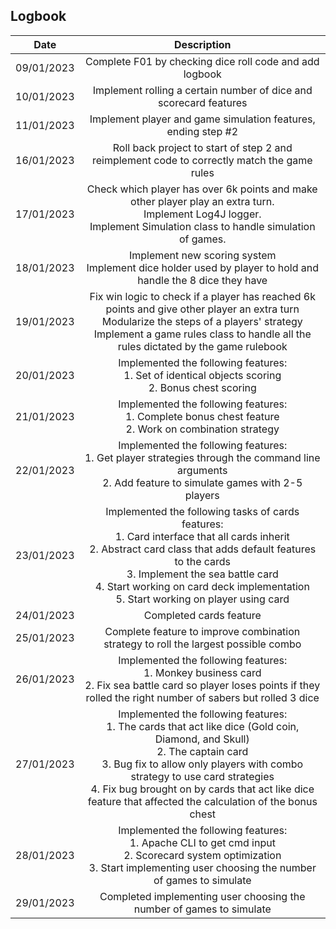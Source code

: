 ## Logbook

| Date | Description |
| :-:  |:-:  |
| 09/01/2023   | Complete F01 by checking dice roll code and add logbook |
| 10/01/2023   | Implement rolling a certain number of dice and scorecard features |
| 11/01/2023   | Implement player and game simulation features, ending step #2 |
| 16/01/2023   | Roll back project to start of step 2 and reimplement code to correctly match the game rules |
| 17/01/2023   | Check which player has over 6k points and make other player play an extra turn. <br />Implement Log4J logger. <br />Implement Simulation class to handle simulation of games. |
| 18/01/2023   | Implement new scoring system <br/>Implement dice holder used by player to hold and handle the 8 dice they have |
| 19/01/2023   | Fix win logic to check if a player has reached 6k points and give other player an extra turn<br/>Modularize the steps of a players' strategy<br/>Implement a game rules class to handle all the rules dictated by the game rulebook |
| 20/01/2023   | Implemented the following features:<br/>1. Set of identical objects scoring<br/>2. Bonus chest scoring  |
| 21/01/2023   | Implemented the following features:<br/>1. Complete bonus chest feature<br/>2. Work on combination strategy |
| 22/01/2023   | Implemented the following features:<br/>1. Get player strategies through the command line arguments<br/>2. Add feature to simulate games with 2-5 players |
| 23/01/2023   | Implemented the following tasks of cards features:<br/>1. Card interface that all cards inherit<br/>2. Abstract card class that adds default features to the cards<br/>3. Implement the sea battle card<br/>4. Start working on card deck implementation<br/>5. Start working on player using card |
| 24/01/2023   | Completed cards feature |
| 25/01/2023   | Complete feature to improve combination strategy to roll the largest possible combo |
| 26/01/2023   | Implemented the following features:<br/>1. Monkey business card<br/>2. Fix sea battle card so player loses points if they rolled the right number of sabers but rolled 3 dice |
| 27/01/2023   | Implemented the following features:<br/>1. The cards that act like dice (Gold coin, Diamond, and Skull)<br/>2. The captain card<br/>3. Bug fix to allow only players with combo strategy to use card strategies<br/>4. Fix bug brought on by cards that act like dice feature that affected the calculation of the bonus chest |
| 28/01/2023   | Implemented the following features:<br/>1. Apache CLI to get cmd input<br/>2. Scorecard system optimization<br/>3. Start implementing user choosing the number of games to simulate |
| 29/01/2023   | Completed implementing user choosing the number of games to simulate |